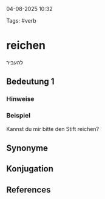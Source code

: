 
04-08-2025 10:32


Tags: #verb

# reichen
להעביר

## Bedeutung 1


### Hinweise


### Beispiel
Kannst du mir bitte den Stift reichen?


## Synonyme


## Konjugation


## References
